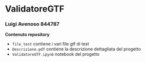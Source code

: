# ValidatoreGTF
### Luigi Avenoso 844787

**Contenuto repository**
- `file_test` contiene i vari file gtf di test
- `Descrizione.pdf` contiene la descrizione dettagliata del progetto
- `ValidatoreGTF.ipynb` notebook del progetto
